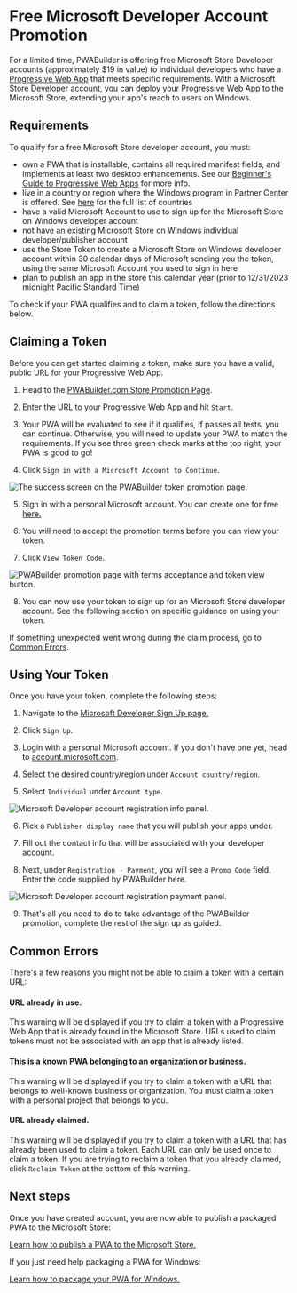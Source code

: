 # Free Microsoft Developer Account Promotion

For a limited time, PWABuilder is offering free Microsoft Store Developer accounts (approximately $19 in value) to individual developers who have a [Progressive Web App](/home/pwa-intro) that meets specific requirements. With a Microsoft Store Developer account, you can deploy your Progressive Web App to the Microsoft Store, extending your app's reach to users on Windows.

## Requirements 

To qualify for a free Microsoft Store developer account, you must:

  * own a PWA that is installable, contains all required manifest fields, and implements at least two desktop enhancements. See our [Beginner's Guide to Progressive Web Apps](/home/pwa-intro) for more info.
  * live in a country or region where the Windows program in Partner Center is offered. See [here](https://learn.microsoft.com/en-us/windows/apps/publish/partner-center/account-types-locations-and-fees#developer-account-and-app-submission-markets) for the full list of countries
  * have a valid Microsoft Account to use to sign up for the Microsoft Store on Windows developer account
  * not have an existing Microsoft Store on Windows individual developer/publisher account
  * use the Store Token to create a Microsoft Store on Windows developer account within 30 calendar days of Microsoft sending you the token, using the same Microsoft Account you used to sign in here
  * plan to publish an app in the store this calendar year (prior to 12/31/2023 midnight Pacific Standard Time)

To check if your PWA qualifies and to claim a token, follow the directions below.

## Claiming a Token

Before you can get started claiming a token, make sure you have a valid, public URL for your Progressive Web App.

1. Head to the [PWABuilder.com Store Promotion Page](https://www.pwabuilder.com/freeToken).

2. Enter the URL to your Progressive Web App and hit `Start`.

3. Your PWA will be evaluated to see if it qualifies, if passes all tests, you can continue. Otherwise, you will need to update your PWA to match the requirements. If you see three green check marks at the top right, your PWA is good to go!

4. Click `Sign in with a Microsoft Account to Continue`.

<div class="docs-image">
   <img src="/assets/builder/store-promotion/tests-passed.png" alt="The success screen on the PWABuilder token promotion page.">
</div>

5. Sign in with a personal Microsoft account. You can create one for free [here.](https://account.microsoft.com/account)

6. You will need to accept the promotion terms before you can view your token. 

7. Click `View Token Code`.

<div class="docs-image">
   <img src="/assets/builder/store-promotion/view-token-code.png" alt="PWABuilder promotion page with terms acceptance and token view button.">
</div>

8. You can now use your token to sign up for an Microsoft Store developer account. See the following section on specific guidance on using your token.

If something unexpected went wrong during the claim process, go to [Common Errors](/builder/store-promotion/#/?id=common-errors).

## Using Your Token

Once you have your token, complete the following steps:

1. Navigate to the [Microsoft Developer Sign Up page.](https://developer.microsoft.com/en-us/microsoft-store/register/)

2. Click `Sign Up`.

3. Login with a personal Microsoft account. If you don't have one yet, head to [account.microsoft.com](https://account.microsoft.com/).

4. Select the desired country/region  under `Account country/region`.

5. Select `Individual` under `Account type`.

<div class="docs-image">
    <img src="/assets/builder/store-promotion/promo-registration-info.png" alt="Microsoft Developer account registration info panel.">
</div>

6. Pick a `Publisher display name` that you will publish your apps under.

7. Fill out the contact info that will be associated with your developer account.

8. Next, under `Registration - Payment`, you will see a `Promo Code` field. Enter the code supplied by PWABuilder here.

<div class="docs-image">
    <img src="/assets/builder/store-promotion/promo-registration-payment.png" alt="Microsoft Developer account registration payment panel.">
</div>

9. That's all you need to do to take advantage of the PWABuilder promotion, complete the rest of the sign up as guided.

## Common Errors

There's a few reasons you might not be able to claim a token with a certain URL:
#### URL already in use.

This warning will be displayed if you try to claim a token with a Progressive Web App that is already found in the Microsoft Store. URLs used to claim tokens must not be associated with an app that is already listed.

#### This is a known PWA belonging to an organization or business.

This warning will be displayed if you try to claim a token with a URL that belongs to well-known business or organization. You must claim a token with a personal project that belongs to you.

#### URL already claimed.

This warning will be displayed if you try to claim a token with a URL that has already been used to claim a token. Each URL can only be used once to claim a token. If you are trying to reclaim a token that you already claimed, click `Reclaim Token` at the bottom of this warning.

## Next steps

Once you have created account, you are now able to publish a packaged PWA to the Microsoft Store:

[Learn how to publish a PWA to the Microsoft Store.](/builder/windows)

If you just need help packaging a PWA for Windows:

[Learn how to package your PWA for Windows.](/builder/windows?id=packaging)